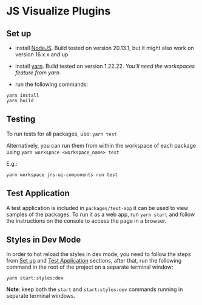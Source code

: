 # JS Visualize Plugins

## Set up
- install [NodeJS](https://nodejs.org). Build tested on version 20.13.1, but it might also work on version 16.x.x and up
- install [yarn](https://yarnpkg.com/getting-started/install). Build tested on version 1.22.22. _You'll need the workspaces feature from yarn_

- run the following commands:
```shell script
yarn install
yarn build
``` 

## Testing
To run tests for all packages, use: `yarn test`

Alternatively, you can run them from within the workspace of each package using `yarn workspace <workspace_name> test`

E.g.: 
```shell script
yarn workspace jrs-ui-components run test
``` 

## Test Application
A test application is included in `packages/test-app` it can be used to view samples of the packages.
To run it as a web app, run `yarn start` and follow the instructions on the console to access the page in a browser.

## Styles in Dev Mode
In order to hot reload the styles in dev mode, you need to follow the steps from [Set up](#set-up) and [Test Application](#test-application) sections,
after that, run the following command in the root of the project on a separate terminal window:
```shell script
yarn start:styles:dev
``` 
**Note**: keep both the `start` and `start:styles:dev` commands running in separate terminal windows.